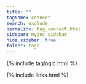 ```yaml
---
title: ""
tagName: connect
search: exclude
permalink: tag_connect.html
sidebar: mydoc_sidebar
hide_sidebar: true
folder: tags
---
```


{% include taglogic.html %}

{% include links.html %}
